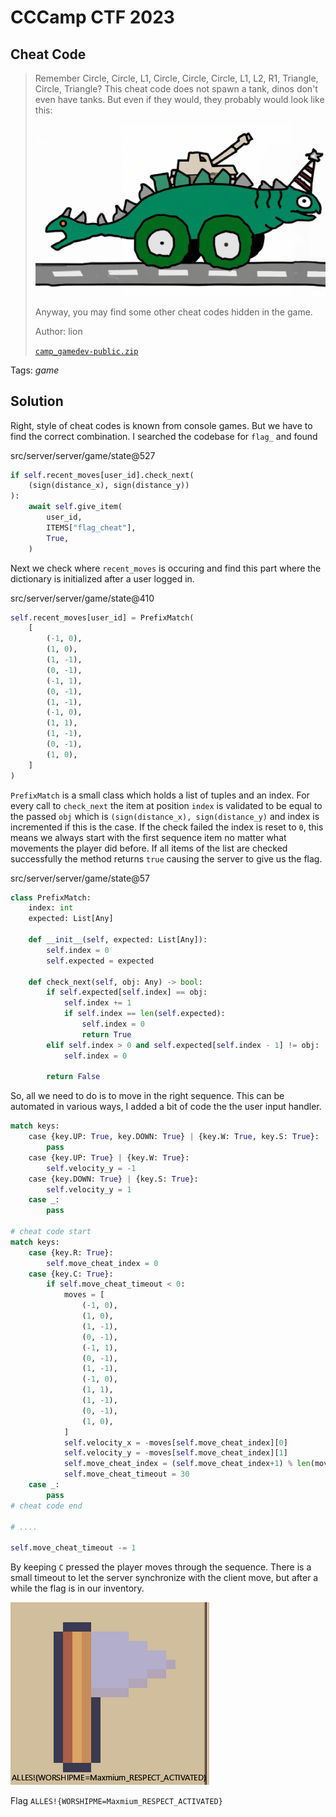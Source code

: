 # CCCamp CTF 2023

## Cheat Code

> 
> Remember Circle, Circle, L1, Circle, Circle, Circle, L1, L2, R1, Triangle, Circle, Triangle? This cheat code does not spawn a tank, dinos don't even have tanks. But even if they would, they probably would look like this:
>
> ![](../Download.png)
>
> Anyway, you may find some other cheat codes hidden in the game.
>
>  Author: lion
>
> [`camp_gamedev-public.zip`](../camp_gamedev-public.zip)

Tags: _game_

## Solution
Right, style of cheat codes is known from console games. But we have to find the correct combination. I searched the codebase for `flag_` and found 

src/server/server/game/state@527
```python
if self.recent_moves[user_id].check_next(
    (sign(distance_x), sign(distance_y))
):
    await self.give_item(
        user_id,
        ITEMS["flag_cheat"],
        True,
    )
```

Next we check where `recent_moves` is occuring and find this part where the dictionary is initialized after a user logged in.

src/server/server/game/state@410
```python
self.recent_moves[user_id] = PrefixMatch(
    [
        (-1, 0),
        (1, 0),
        (1, -1),
        (0, -1),
        (-1, 1),
        (0, -1),
        (1, -1),
        (-1, 0),
        (1, 1),
        (1, -1),
        (0, -1),
        (1, 0),
    ]
)
```

`PrefixMatch` is a small class which holds a list of tuples and an index. For every call to `check_next` the item at position `index` is validated to be equal to the passed `obj` which is `(sign(distance_x), sign(distance_y)` and index is incremented if this is the case. If the check failed the index is reset to `0`, this means we always start with the first sequence item no matter what movements the player did before. If all items of the list are checked successfully the method returns `true` causing the server to give us the flag.

src/server/server/game/state@57
```python
class PrefixMatch:
    index: int
    expected: List[Any]

    def __init__(self, expected: List[Any]):
        self.index = 0
        self.expected = expected

    def check_next(self, obj: Any) -> bool:
        if self.expected[self.index] == obj:
            self.index += 1
            if self.index == len(self.expected):
                self.index = 0
                return True
        elif self.index > 0 and self.expected[self.index - 1] != obj:
            self.index = 0

        return False
```

So, all we need to do is to move in the right sequence. This can be automated in various ways, I added a bit of code the the user input handler.

```python
match keys:
    case {key.UP: True, key.DOWN: True} | {key.W: True, key.S: True}:
        pass
    case {key.UP: True} | {key.W: True}:
        self.velocity_y = -1
    case {key.DOWN: True} | {key.S: True}:
        self.velocity_y = 1
    case _:
        pass

# cheat code start
match keys:
    case {key.R: True}:
        self.move_cheat_index = 0
    case {key.C: True}:
        if self.move_cheat_timeout < 0:
            moves = [
                (-1, 0),
                (1, 0),
                (1, -1),
                (0, -1),
                (-1, 1),
                (0, -1),
                (1, -1),
                (-1, 0),
                (1, 1),
                (1, -1),
                (0, -1),
                (1, 0),
            ]
            self.velocity_x = -moves[self.move_cheat_index][0]
            self.velocity_y = -moves[self.move_cheat_index][1]
            self.move_cheat_index = (self.move_cheat_index+1) % len(moves)
            self.move_cheat_timeout = 30
    case _:
        pass
# cheat code end

# ....

self.move_cheat_timeout -= 1
```

By keeping `C` pressed the player moves through the sequence. There is a small timeout to let the server synchronize with the client move, but after a while the flag is in our inventory.

![](images/flag.png)

Flag `ALLES!{WORSHIPME=Maxmium_RESPECT_ACTIVATED}`